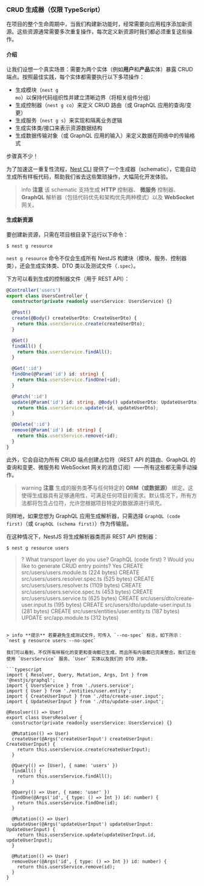 ### CRUD 生成器（仅限 TypeScript）

在项目的整个生命周期中，当我们构建新功能时，经常需要向应用程序添加新资源。这些资源通常需要多次重复操作，每次定义新资源时我们都必须重复这些操作。

#### 介绍

让我们设想一个真实场景：需要为两个实体（例如**用户**和**产品**实体）暴露 CRUD 端点。按照最佳实践，每个实体都需要执行以下多项操作：

- 生成模块（`nest g mo`）以保持代码组织性并建立清晰边界（将相关组件分组）
- 生成控制器（`nest g co`）来定义 CRUD 路由（或 GraphQL 应用的查询/变更）
- 生成服务（`nest g s`）来实现和隔离业务逻辑
- 生成实体类/接口来表示资源数据结构
- 生成数据传输对象（或 GraphQL 应用的输入）来定义数据在网络中的传输格式

步骤真不少！

为了加速这一重复性流程，[Nest CLI](/cli/overview) 提供了一个生成器（schematic），它能自动生成所有样板代码，帮助我们省去这些繁琐操作，大幅简化开发体验。

> info **注意** 该 schematic 支持生成 **HTTP** 控制器、 **微服务** 控制器、**GraphQL** 解析器（包括代码优先和架构优先两种模式）以及 **WebSocket** 网关。

#### 生成新资源

要创建新资源，只需在项目根目录下运行以下命令：

```shell
$ nest g resource
```

`nest g resource` 命令不仅会生成所有 NestJS 构建块（模块、服务、控制器类），还会生成实体类、DTO 类以及测试文件（`.spec`）。

下方可以看到生成的控制器文件（用于 REST API）：

```typescript
@Controller('users')
export class UsersController {
  constructor(private readonly usersService: UsersService) {}

  @Post()
  create(@Body() createUserDto: CreateUserDto) {
    return this.usersService.create(createUserDto);
  }

  @Get()
  findAll() {
    return this.usersService.findAll();
  }

  @Get(':id')
  findOne(@Param('id') id: string) {
    return this.usersService.findOne(+id);
  }

  @Patch(':id')
  update(@Param('id') id: string, @Body() updateUserDto: UpdateUserDto) {
    return this.usersService.update(+id, updateUserDto);
  }

  @Delete(':id')
  remove(@Param('id') id: string) {
    return this.usersService.remove(+id);
  }
}
```

此外，它会自动为所有 CRUD 端点创建占位符（REST API 的路由、GraphQL 的查询和变更、微服务和 WebSocket 网关的消息订阅）——所有这些都无需手动操作。

> warning **注意** 生成的服务类**不**与任何特定的 **ORM（或数据源）** 绑定。这使得生成器具有足够通用性，可满足任何项目的需求。默认情况下，所有方法都将包含占位符，允许您根据项目特定的数据源进行填充。

同样地，如果您想为 GraphQL 应用生成解析器，只需选择 `GraphQL (code first)`（或 `GraphQL (schema first)`）作为传输层。

在这种情况下，NestJS 将生成解析器类而非 REST API 控制器：

```shell
$ nest g resource users
```

> ? What transport layer do you use? GraphQL (code first)
> ? Would you like to generate CRUD entry points? Yes
> CREATE src/users/users.module.ts (224 bytes)
> CREATE src/users/users.resolver.spec.ts (525 bytes)
> CREATE src/users/users.resolver.ts (1109 bytes)
> CREATE src/users/users.service.spec.ts (453 bytes)
> CREATE src/users/users.service.ts (625 bytes)
> CREATE src/users/dto/create-user.input.ts (195 bytes)
> CREATE src/users/dto/update-user.input.ts (281 bytes)
> CREATE src/users/entities/user.entity.ts (187 bytes)
> UPDATE src/app.module.ts (312 bytes)
```

> info **提示** 若要避免生成测试文件，可传入 `--no-spec` 标志，如下所示： `nest g resource users --no-spec`

我们可以看到，不仅所有样板化的变更和查询都已生成，而且所有内容都已完美整合。我们正在使用 `UsersService` 服务、`User` 实体以及我们的 DTO 对象。

```typescript
import { Resolver, Query, Mutation, Args, Int } from '@nestjs/graphql';
import { UsersService } from './users.service';
import { User } from './entities/user.entity';
import { CreateUserInput } from './dto/create-user.input';
import { UpdateUserInput } from './dto/update-user.input';

@Resolver(() => User)
export class UsersResolver {
  constructor(private readonly usersService: UsersService) {}

  @Mutation(() => User)
  createUser(@Args('createUserInput') createUserInput: CreateUserInput) {
    return this.usersService.create(createUserInput);
  }

  @Query(() => [User], { name: 'users' })
  findAll() {
    return this.usersService.findAll();
  }

  @Query(() => User, { name: 'user' })
  findOne(@Args('id', { type: () => Int }) id: number) {
    return this.usersService.findOne(id);
  }

  @Mutation(() => User)
  updateUser(@Args('updateUserInput') updateUserInput: UpdateUserInput) {
    return this.usersService.update(updateUserInput.id, updateUserInput);
  }

  @Mutation(() => User)
  removeUser(@Args('id', { type: () => Int }) id: number) {
    return this.usersService.remove(id);
  }
}
```
